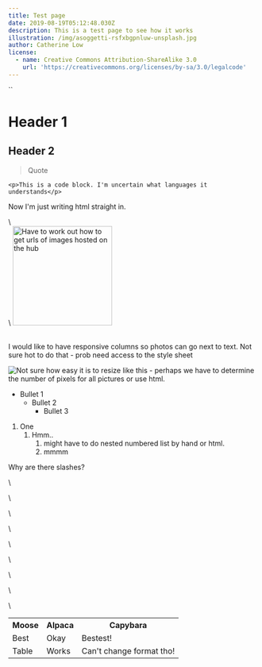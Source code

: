 ```yaml
---
title: Test page
date: 2019-08-19T05:12:48.030Z
description: This is a test page to see how it works
illustration: /img/asoggetti-rsfxbgpnluw-unsplash.jpg
author: Catherine Low
license:
  - name: Creative Commons Attribution-ShareAlike 3.0
    url: 'https://creativecommons.org/licenses/by-sa/3.0/legalcode'
---
```

``

# Header 1

## Header 2



> Quote

```
<p>This is a code block. I'm uncertain what languages it understands</p>
```



<p>Now I'm just writing html straight in.</p>\
<br>\
<img src="https://shicschools.org/wp-content/uploads/2017/07/44b964_f16b09bc63944a0b867454d65651e5e6-mv2.jpg" alt="Have to work out how to get urls of images hosted on the hub" style="width:200px;">

\
I would like to have responsive columns so photos can go next to text. Not sure hot to do that - prob need access to the style sheet

![Not sure how easy it is to resize like this - perhaps we have to determine the number of pixels for all pictures or use html. ](/img/hublogosmall.png "This is an image I'm adding with the + button. ")

* Bullet 1
  * Bullet 2
    * Bullet 3

1. One
   1. Hmm.. 
      1. might have to do nested numbered list by hand or html. 
      2. mmmm

Why are there slashes?

<table style="width:100%">

  <tr>

\    <th>Moose</th>

\    <th>Alpaca</th> 

\    <th>Capybara</th>

  </tr>

  <tr>

\    <td>Best</td>

\    <td>Okay</td> 

\    <td>Bestest!</td>

  </tr>

 <tr>

\    <td>Table</td>

\    <td>Works</td> 

\    <td>Can't change format tho!</td>

  </tr>

</table>
